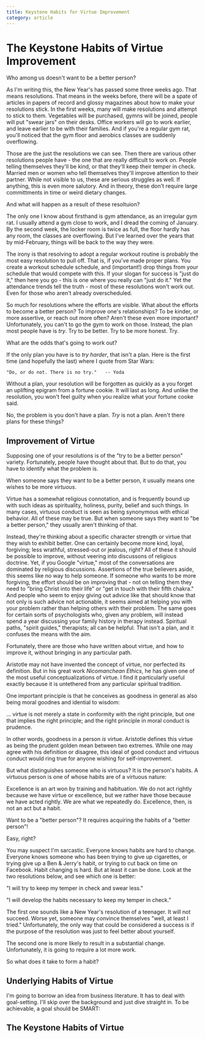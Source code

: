 ```yaml
---
title: Keystone Habits for Virtue Improvement
category: article
---
```


# The Keystone Habits of Virtue Improvement

Who among us doesn't want to be a better person?

As I'm writing this, the New Year's has passed some three weeks
ago. That means resolutions. That means in the weeks before, there
will be a spate of articles in papers of record and glossy magazines
about how to make your resolutions stick. In the first weeks, many
will make resolutions and attempt to stick to them. Vegetables will be
purchased, gymns will be joined, people will put "swear jars" on their
desks. Office workers will go to work earlier, and leave earlier to be
with their families. And if you're a regular gym rat, you'll noticed
that the gym floor and aerobics classes are suddenly overflowing.

Those are the just the resolutions we can see. Then there are various other
resolutions people have - the one that are really difficult to work
on. People telling themselves they'll be kind, or that they'll keep
their temper in check. Married men or women who tell themselves they'll improve
attention to their partner. While not visible to us, these are serious
struggles as well. If anything, this is even more salutory. And in
theory, these don't require large committments in time or weird
dietary changes.

And what will happen as a result of these resoltuion?

The only one I know about firsthand is gym
attendance, as an irregular gym rat. I usually attend a gym close to
work, and I dread the coming of January. By the second week, the
locker room is twice as full, the floor hardly has any room, the
classes are overflowing. But I've learned over the years that by
mid-February, things will be back to the way they were.

The irony is that resolving to adopt a regular workout routine is
probably the most easy resolution to pull off. That is, if you've made
proper plans. You create a workout schedule schedule, and (important!)
drop things from your schedule that would compete with this. If your
slogan for success is "just do it," then here you go - this is one
where you really can "just do it." Yet the attendance trends tell the
truth - most of these resolutions won't work out. Even for those who
aren't already overscheduled.

So much for resolutions where the efforts are visible. What about the
efforts to become a better person? To improve one's relationships? To
be kinder, or more assertive, or reach out more often? Aren't these
even more important? Unfortunately, you can't to go the gym to work on
those. Instead, the plan most people have is _try_. Try to be
better. Try to be more honest. Try.

What are the odds that's going to work out?

If the only plan you have is to _try harder_, that isn't a plan. Here
is the first time (and hopefully the last) where I quote from Star
Wars:

	"Do, or do not. There is no try."   -- Yoda

Without a plan, your resolution will be forgotten as quickly as a you
forget an uplifting epigram from a fortune cookie. It will last as
long. And unlike the resolution, you won't feel guilty when you
realize what your fortune cooke said.

No, the problem is you don't have a plan. _Try_ is not a plan. Aren't
there plans for these things?

## Improvement of Virtue

Supposing one of your resolutions is of the "try to be a better
person" variety. Fortunately, people have thought about that. But to
do that, you have to identify what the problem is.

When someone says they want to be a better person, it usually means
one wishes to be more *virtuous*.

Virtue has a somewhat religious connotation, and is frequently bound
up with such ideas as spirituality, holiness, purity, belief and such
things. In many cases, virtuous conduct is seen as being synonymous
with ethical behavior. All of these may be true. But when someone says
they want to "be a better person," they usually aren't thinking of
that.

Instead, they're thinking about a specific character strength or
virtue that they wish to exhibit better. One can certainly become more
kind, loyal, forgiving; less wrathful, stressed-out or jealous, right?
All of these it should be possible to improve, without veering into
discussons of religious doctrine. Yet, if you Google "virtue," most of
the conversations are dominated by religious discussions. Assertions
of the true believers aside, this seems like no way to help
someone. If someone who wants to be more forgiving, the effort should
be on improving that - not on telling them they need to "bring Christ
into their life" or "get in touch with their fifth chakra." And people
who seem to enjoy giving out advice like that should know that not only
is such advice not actionable, it seems aimed at helping you with your
problem rather than helping others with their problem. The same goes
for certain sorts of psychologists who, given any problem, will
instead spend a year discussing your family history in therapy
instead. Spiritual paths, "spirit guides," therapists; all can be
helpful. That isn't a plan, and it confuses the means with the aim.

Fortunately, there are those who have written about virtue, and how to
improve it, without bringing in any particular path.

Aristotle may not have invented the concept of virtue, nor perfected
its definition. But in his great work _Nicomanchean Ethics_, he has
given one of the most useful conceptualizations of virtue. I find it
particularly useful exactly because it is untethered from any
particular spiritual tradition.

One important principle is that he conceives as goodness in
general as also being moral goodnes and idential to wisdom:

   ... virtue is not merely a state in conformity with the right
   principle, but one that implies the right principle; and the
   right principle in moral conduct is prudence.

In other words, goodness in a person _is_ virtue. Aristotle defines
this virtue as being the prudent golden mean between two
extremes. While one may agree with his definition or disagree, this
ideal of good conduct and virtuous conduct would ring true for anyone
wishing for self-improvement.

But what distinguishes someone who is virtuous? It is the person's
habits. A virtuous person is one of whose habits are of a virtuous
nature:

   Excellence is an art won by training and habituation. We do not act
   rightly because we have virtue or excellence, but we rather have
   those because we have acted rightly. We are what we repeatedly do.
   Excellence, then, is not an act but a habit.

Want to be a "better person"? It requires acquiring the habits of a
"better person"!

Easy, right?

You may suspect I'm sarcastic. Everyone knows habits are hard to
change. Everyone knows someone who has been trying to give up
cigarettes, or trying give up a Ben & Jerry's habit, or trying to cut
back on time on Facebook. Habit changing is hard. But at least it can
be done. Look at the two resolutions below, and see which one is better:

  "I will try to keep my temper in check and swear less."

  "I will develop the habits necessary to keep my temper in check."

The first one sounds like a New Year's resolution of a teenager. It
will not succeed. Worse yet, someone may convince themselves "well, at
least I tried." Unfortunately, the only way that could be considered a
success is if the purpose of the resolution
was just to feel better about yourself.

The second one is more likely to result in a substantial
change. Unfortunately, it is going to require a lot more work.

So what does it take to form a habit?

## Underlying Habits of Virtue

I'm going to borrow an idea from business literature. It has to deal
with goal-setting. I'll skip over the background and just dive
straight in. To be achievable, a goal should be SMART:



## The Keystone Habits of Virtue